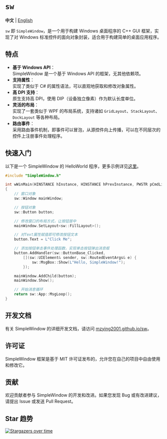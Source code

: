 # `sw`

**中文** | [English](./README.en.md)

`sw` 即 `SimpleWindow`，是一个用于构建 Windows 桌面程序的 C++ GUI 框架，实现了对 Windows 标准控件的面向对象封装，适合用于构建简单的桌面应用程序。

## 特点

+ **基于 Windows API**：  
  SimpleWindow 是一个基于 Windows API 的框架，无其他依赖项。
+ **支持属性**：  
  实现了类似于 C# 的属性语法，可以直观地获取和修改对象属性。
+ **高 DPI 支持**：  
  原生支持高 DPI，使用 DIP（设备独立像素）作为默认长度单位。
+ **灵活的布局**：  
  实现了一套类似于 WPF 的布局系统，支持诸如 `GridLayout`、`StackLayout`、`DockLayout` 等各种布局。
+ **路由事件**：  
  采用路由事件机制，即事件可以冒泡，从源控件向上传播，可以在不同层次的控件上注册事件处理程序。

## 快速入门

以下是一个 SimpleWindow 的 HelloWorld 程序，更多示例详见[这里](https://github.com/Mzying2001/sw/tree/main/examples)。

```c++
#include "SimpleWindow.h"

int wWinMain(HINSTANCE hInstance, HINSTANCE hPrevInstance, PWSTR pCmdLine, INT nCmdShow)
{
    // 窗口对象
    sw::Window mainWindow;

    // 按钮对象
    sw::Button button;

    // 修改窗口的布局方式，让按钮居中
    mainWindow.SetLayout<sw::FillLayout>();

    // 对Text属性赋值即可修改按钮文本
    button.Text = L"Click Me";

    // 添加按钮单击事件处理函数，实现单击按钮弹出消息框
    button.AddHandler(sw::ButtonBase_Clicked,
        [](sw::UIElement& sender, sw::RoutedEventArgs& e) {
            sw::MsgBox::Show(L"Hello, SimpleWindow!");
        });

    mainWindow.AddChild(button);
    mainWindow.Show();

    // 开始消息循环
    return sw::App::MsgLoop();
}
```

## 开发文档

有关 SimpleWindow 的详细开发文档，请访问 [mzying2001.github.io/sw](https://mzying2001.github.io/sw)。

## 许可证

SimpleWindow 框架是基于 MIT 许可证发布的，允许您在自己的项目中自由使用和修改它。

## 贡献

欢迎贡献者参与 SimpleWindow 的开发和改进。如果您发现 Bug 或有改进建议，请提出 Issue 或发送 Pull Request。

## Star 趋势

[![Stargazers over time](https://starchart.cc/Mzying2001/sw.svg?variant=adaptive)](https://starchart.cc/Mzying2001/sw)
